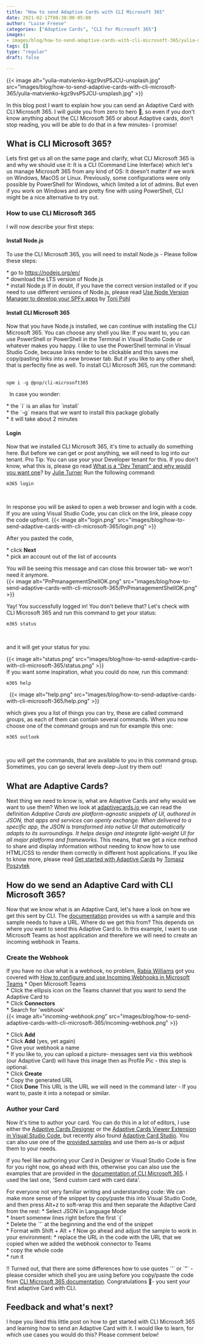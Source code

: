 ```yaml
---
title: "How to send Adaptive Cards with CLI Microsoft 365"
date: 2021-02-17T08:38:00-05:00
author: "Luise Freese"
categories: ["Adaptive Cards", "CLI for Microsoft 365"]
images:
- images/blog/how-to-send-adaptive-cards-with-cli-microsoft-365/yulia-matvienko-kgz9vsP5JCU-unsplash.jpg
tags: []
type: "regular"
draft: false

---
```


{{< image alt="yulia-matvienko-kgz9vsP5JCU-unsplash.jpg" src="images/blog/how-to-send-adaptive-cards-with-cli-microsoft-365/yulia-matvienko-kgz9vsP5JCU-unsplash.jpg" >}}

In this blog post I want to explain how you can send an Adaptive Card
with CLI Microsoft 365. I will guide you from zero to hero :rocket:, so
even if you don\'t know anything about the CLI Microsoft 365 or about
Adaptive cards, don\'t stop reading, you will be able to do that in a
few minutes- I promise!

## What is CLI Microsoft 365? 

Lets first get us all on the same page and clarify, what CLI Microsoft
365 is and why we should use it: It is a CLI (Command Line Interface)
which let\'s us manage Microsoft 365 from any kind of OS: It doesn\'t
matter if we work on Windows, MacOS or Linux. Previously, some
configurations were only possible by PowerShell for Windows, which
limited a lot of admins. But even if you work on Windows and are pretty
fine with using PowerShell, CLI might be a nice alternative to try out.

### How to use CLI Microsoft 365 

I will now describe your first steps:

#### Install Node.js 

To use the CLI Microsoft 365, you will need to install Node.js - Please
follow these steps:

\* go to <https://nodejs.org/en/>\
\* download the LTS version of Node.js\
\* install Node.js
If in doubt, if you have the correct version installed or if you need to
use different versions of Node.js, please read [Use Node Version Manager
to develop your SPFx
apps](https://techcommunity.microsoft.com/t5/microsoft-365-pnp-blog/use-node-version-manager-to-develop-your-spfx-apps/ba-p/2128393) by
[Toni Pohl](https://twitter.com/atwork) 

#### Install CLI Microsoft 365 

Now that you have Node.js installed, we can continue with installing the
CLI Microsoft 365. You can choose any shell you like: If you want to,
you can use PowerShell or PowerShell in the Terminal in Visual Studio
Code or whatever makes you happy. I like to use the PowerShell terminal
in Visual Studio Code, because links render to be clickable and this
saves me copy/pasting links into a new browser tab. But if you like to
any other shell, that is perfectly fine as well. To install CLI
Microsoft 365, run the command:
 
``` {.lia-code-sample .language-bash}
npm i -g @pnp/cli-microsoft365
```
 
In case you wonder:

\* the \`i\` is an alias for \`install\`\
\* the \`-g\` means that we want to install this package globally\
\* it will take about 2 minutes

#### Login 

Now that we installed CLI Microsoft 365, it\'s time to actually do
something here. But before we can get or post anything, we will need to
log into our tenant. Pro Tip: You can use your your Developer tenant for
this. If you don\'t know, what this is, please go read [What is a "Dev
Tenant" and why would you want
one](https://techcommunity.microsoft.com/t5/microsoft-365-pnp-blog/what-is-a-dev-tenant-and-why-would-you-want-one/ba-p/2036610)?
by [Julie Turner](https://twitter.com/jfj1997)
Run the following command:
 

``` {.lia-code-sample .language-bash}
m365 login
```
 

In response you will be asked to open a web browser and login with a
code. If you are using Visual Studio Code, you can click on the link,
please copy the code upfront.
{{< image alt="login.png" src="images/blog/how-to-send-adaptive-cards-with-cli-microsoft-365/login.png" >}}

After you pasted the code,

\* click **Next**\
\* pick an account out of the list of accounts

You will be seeing this message and can close this browser tab- we
won\'t need it anymore.\
{{< image alt="PnPmanagementShellOK.png" src="images/blog/how-to-send-adaptive-cards-with-cli-microsoft-365/PnPmanagementShellOK.png" >}}

Yay! You successfully logged in! You don\'t believe that? Let\'s check
with CLI Microsoft 365 and run this command to get your status:
 

``` {.lia-code-sample .language-bash}
m365 status
```
 

and it will get your status for you:

{{< image alt="status.png" src="images/blog/how-to-send-adaptive-cards-with-cli-microsoft-365/status.png" >}}
\
If you want some inspiration, what you could do now, run this command:
 

``` {.lia-code-sample .language-bash}
m365 help
```
 
{{< image alt="help.png" src="images/blog/how-to-send-adaptive-cards-with-cli-microsoft-365/help.png" >}}

which gives you a list of things you can try, these are called command
groups, as each of them can contain several commands. When you now
choose one of the command groups and run for example this one:
 

``` {.lia-code-sample .language-bash}
m365 outlook
```
 

you will get the commands, that are available to you in this command
group. Sometimes, you can go several levels deep-Just try them out!

## What are Adaptive Cards? 

Next thing we need to know is, what are Adaptive Cards and why would we
want to use them? When we look at
[adaptivecards.io ](https://adaptivecards.io)we can read the definition
*Adaptive Cards are platform-agnostic snippets of UI, authored in JSON,
that apps and services can openly exchange. When delivered to a specific
app, the JSON is transformed into native UI that automatically adapts to
its surroundings. It helps design and integrate light-weight UI for all
major platforms and frameworks*. This means, that we get a nice method
to share and display information without needing to know how to use
HTML/CSS to render them correctly in different host applications. If you
like to know more, please read [Get started with Adaptive
Cards](https://techcommunity.microsoft.com/t5/microsoft-365-pnp-blog/get-started-with-adaptive-cards/ba-p/2048786) by
[Tomasz Poszytek](https://twitter.com/tomaszposzytek)

## How do we send an Adaptive Card with CLI Microsoft 365? 

Now that we know what is an Adaptive Card, let\'s have a look on how we
get this sent by CLI. The
[documentation](https://pnp.github.io/cli-microsoft365/cmd/adaptivecard/adaptivecard-send/) provides
us with a sample and this sample needs to have a URL. Where do we get
this from? This depends on where you want to send this Adaptive Card to.
In this example, I want to use Microsoft Teams as host application and
therefore we will need to create an incoming webhook in Teams.

### Create the Webhook 

If you have no clue what is a webhook, no problem, [Rabia
Williams](https://www.twitter.com/williamsrabia) got you covered with
[How to configure and use Incoming Webhooks in Microsoft
Teams](https://techcommunity.microsoft.com/t5/microsoft-365-pnp-blog/how-to-configure-and-use-incoming-webhooks-in-microsoft-teams/ba-p/2051118)
\* Open Microsoft Teams\
\* Click the ellipsis icon on the Teams channel that you want to send
the Adaptive Card to\
\* Click **Connectors**\
\* Search for \'webhook\'\
{{< image alt="incoming-webhook.png" src="images/blog/how-to-send-adaptive-cards-with-cli-microsoft-365/incoming-webhook.png" >}}

\* Click **Add**\
\* Click **Add** (yes, yet again)\
\* Give your webhook a name\
\* If you like to, you can upload a picture- messages sent via this
webhook (our Adaptive Card) will have this image then as Profile Pic -
this step is optional.\
\* Click **Create**\
\* Copy the generated URL\
\* Click **Done**
This URL is the URL we will need in the command later - If you want to,
paste it into a notepad or similar.

### Author your Card 

Now it\'s time to author your card. You can do this in a lot of editors,
I use either the [Adaptive Cards
Designer](https://adaptivecards.io/designer) or the [Adaptive Cards
Viewer Extension in Visual Studio
Code](https://marketplace.visualstudio.com/items?itemName=tomlm.vscode-adaptivecards),
but recently also found [Adaptive Card
Studio](https://marketplace.visualstudio.com/items?itemName=madewithcardsio.adaptivecardsstudiobeta).
You can also use one of the [provided
samples](https://adaptivecards.io/samples/) and use them as-is or adjust
them to your needs.

If you feel like authoring your Card in Designer or Visual Studio Code
is fine for you right now, go ahead with this, otherwise you can also
use the examples that are provided in the [documentation of CLI
Microsoft
365](https://pnp.github.io/cli-microsoft365/cmd/adaptivecard/adaptivecard-send/).
I used the last one, \'Send custom card with card data\'.

For everyone not very familiar writing and understanding code: We can
make more sense of the snippet by copy/paste this into Visual Studio
Code, and then press Alt+z to soft-wrap this and then separate the
Adaptive Card from the rest:
\* Select JSON in Language Mode\
\* Insert somenew lines right before the first \`{\`\
\* Delete the \`\'\` at the beginning and the end of the snippet\
\* Format with Shift + Alt + f
Now go ahead and adjust the sample to work in your environment:
\* replace the URL in the code with the URL that we copied when we added
the webhook connector to Teams\
\* copy the whole code\
\* run it

!! Turned out, that there are some differences how to use quotes \`\'\`
or \`\"\` - please consider which shell you are using before you
copy/paste the code from [CLI Microsoft 365
documentation](https://pnp.github.io/cli-microsoft365/cmd/adaptivecard/adaptivecard-send/).
Congratulations :rocket:- you sent your first adaptive Card with CLI.

## Feedback and what\'s next? 

I hope you liked this little post on how to get started with CLI
Microsoft 365 and learning how to send an Adaptive Card with it. I would
like to learn, for which use cases you would do this? Please comment
below!
